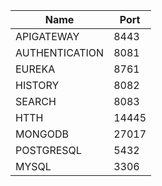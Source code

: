 | Name           | Port  |
| -------------- | ----- |
| APIGATEWAY     | 8443  |
| AUTHENTICATION | 8081  |
| EUREKA         | 8761  |
| HISTORY        | 8082  |
| SEARCH         | 8083  |
| HTTH           | 14445 |
| MONGODB        | 27017 |
| POSTGRESQL     | 5432  |
| MYSQL          | 3306      |
